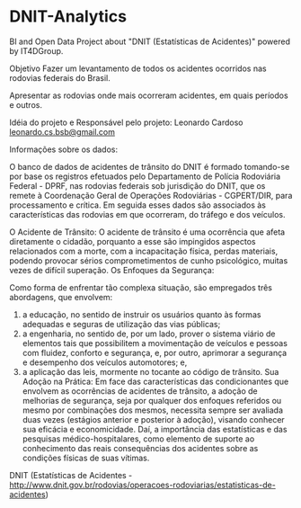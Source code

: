 DNIT-Analytics
==============

BI and Open Data Project about "DNIT (Estatísticas de Acidentes)" powered by IT4DGroup.

Objetivo
Fazer um levantamento de todos os acidentes ocorridos nas rodovias federais do Brasil. 

Apresentar as rodovias onde mais ocorreram acidentes, em quais períodos e outros. 

Idéia do projeto e Responsável pelo projeto:
Leonardo Cardoso <leonardo.cs.bsb@gmail.com>

Informações sobre os dados:

O banco de dados de acidentes de trânsito do DNIT é formado tomando-se por base os registros efetuados pelo Departamento de Polícia Rodoviária Federal - DPRF, nas rodovias federais sob jurisdição do DNIT,  que os remete à Coordenação Geral de Operações Rodoviárias - CGPERT/DIR, para processamento e crítica. Em seguida esses dados são associados às características das rodovias em que ocorreram, do tráfego e dos veículos.  
 
O Acidente de Trânsito:
O acidente de trânsito é uma ocorrência que afeta diretamente o cidadão, porquanto a esse são impingidos aspectos relacionados com a morte, com a incapacitação física, perdas materiais, podendo provocar sérios comprometimentos de cunho psicológico, muitas vezes de difícil superação.
Os Enfoques da Segurança:
 
Como forma de enfrentar tão complexa situação, são empregados três abordagens, que envolvem:
1) a educação, no sentido de instruir os usuários quanto às formas adequadas e seguras de utilização das vias públicas;
2) a engenharia, no sentido de, por um lado, prover o sistema viário de elementos tais que possibilitem a movimentação de veículos e pessoas com fluidez, conforto e segurança, e, por outro, aprimorar a segurança e desempenho dos veículos automotores; e,
3) a aplicação das leis, mormente no tocante ao código de trânsito. 
Sua Adoção na Prática:
Em face das características das condicionantes que envolvem as ocorrências de acidentes de trânsito, a adoção de melhorias de segurança, seja por qualquer dos enfoques referidos ou mesmo por combinações dos mesmos, necessita sempre ser avaliada duas vezes (estágios anterior e posterior à adoção), visando conhecer sua eficácia e economicidade. Daí, a importância das estatísticas e das pesquisas médico-hospitalares, como elemento de suporte ao conhecimento das reais consequências dos acidentes sobre as condições físicas de suas vítimas.

DNIT (Estatísticas de Acidentes - http://www.dnit.gov.br/rodovias/operacoes-rodoviarias/estatisticas-de-acidentes)
